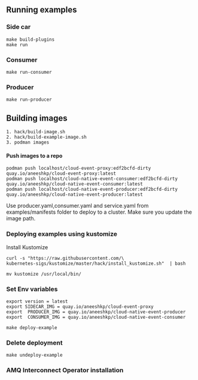 ## Running examples

### Side car
```shell
make build-plugins
make run
```
### Consumer
```shell
make run-consumer
```
### Producer
```shell
make run-producer
```

## Building images 
```shell
1. hack/build-image.sh
2. hack/build-example-image.sh
3. podman images
```
#### Push images to a repo

```shell
podman push localhost/cloud-event-proxy:edf2bcfd-dirty quay.io/aneeshkp/cloud-event-proxy:latest
podman push localhost/cloud-native-event-consumer:edf2bcfd-dirty quay.io/aneeshkp/cloud-native-event-consumer:latest
podman push localhost/cloud-native-event-producer:edf2bcfd-dirty quay.io/aneeshkp/cloud-native-event-producer:latest
```

Use producer.yaml,consumer.yaml and service.yaml from examples/manifests folder to deploy to a cluster.
Make sure you update the image path.


### Deploying examples using kustomize

Install Kustomize
```shell
curl -s "https://raw.githubusercontent.com/\
kubernetes-sigs/kustomize/master/hack/install_kustomize.sh"  | bash
 
mv kustomize /usr/local/bin/

```
### Set Env variables
```shell
export version = latest 
export SIDECAR_IMG = quay.io/aneeshkp/cloud-event-proxy
export  PRODUCER_IMG = quay.io/aneeshkp/cloud-native-event-producer
export  CONSUMER_IMG = quay.io/aneeshkp/cloud-native-event-consumer
```

```shell
make deploy-example
```


### Delete deployment
```shell
make undeploy-example
```

### AMQ Interconnect Operator installation

